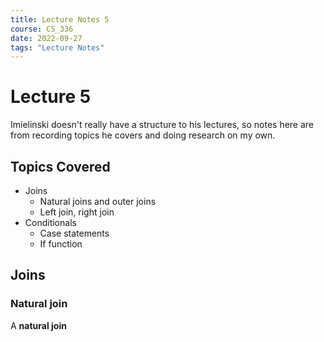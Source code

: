 ```yaml
---
title: Lecture Notes 5
course: CS_336
date: 2022-09-27
tags: "Lecture Notes"
---
```


# Lecture 5
Imielinski doesn't really have a structure to his lectures, so notes here are from recording topics he covers and doing research on my own.

## Topics Covered
- Joins
	- Natural joins and outer joins
	- Left join, right join
- Conditionals
	- Case statements
	- If function

## Joins
### Natural join
A **natural join** 